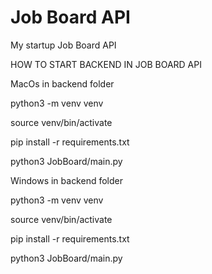 # Job Board API

My startup Job Board API

HOW TO START BACKEND IN JOB BOARD API

MacOs in backend folder

<p>python3 -m venv venv
<p>source venv/bin/activate
<p>pip install -r requirements.txt
<p>python3 JobBoard/main.py

Windows
in backend folder

<p>python3 -m venv venv
<p>source venv/bin/activate
<p>pip install -r requirements.txt
<p>python3 JobBoard/main.py
